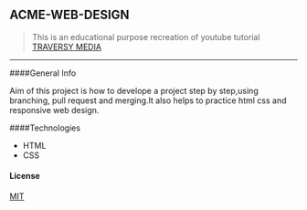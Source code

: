 ## ACME-WEB-DESIGN
>This is an educational purpose recreation of youtube tutorial [TRAVERSY MEDIA](https://www.youtube.com/watch?v=Wm6CUkswsNw&t=217s)
----
####General Info

  Aim of this project is how to develope a project step by step,using branching, pull request and merging.It also helps to practice html css and responsive web design.


####Technologies
   * HTML
   * CSS
#### License
[MIT](./LICENSE)